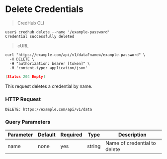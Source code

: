 # Delete Credentials

> CredHub CLI

```shell
user$ credhub delete --name '/example-password'
Credential successfully deleted
```

> cURL

```shell
curl "https://example.com/api/v1/data?name=/example-password" \
  -X DELETE \
  -H "authorization: bearer [token]" \
  -H 'content-type: application/json'
```

```json
[Status 204 Empty]
```

This request deletes a credential by name. 

### HTTP Request

`DELETE: https://example.com/api/v1/data`

### Query Parameters

Parameter | Default | Required | Type | Description
--------- | --------- | --------- | --------- | -----------
name | none | yes | string | Name of credential to delete
